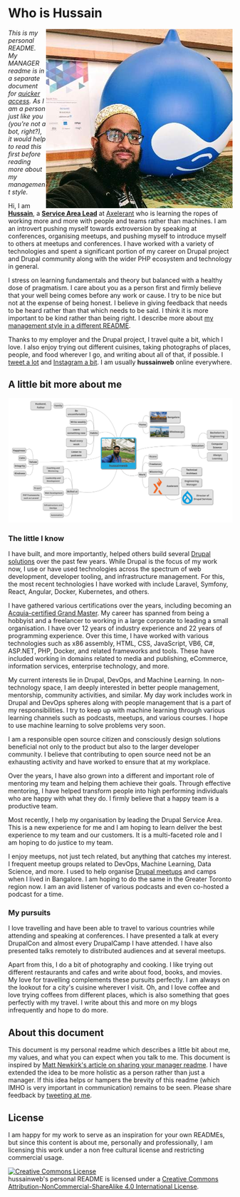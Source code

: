 # Who is Hussain

<img align="right" src="./me-druplicon-medium.jpg" width="419" height="402" alt="hussainweb standing next to a druplicon" title="Photo from DrupalCon Nashville" />

*This is my personal README. My MANAGER readme is in a separate document for [quicker access](https://hussainweb.github.io/MANAGER-README/). As I am a person just like you (you're not a bot, right?), it would help to read this first before reading more about my management style.*

Hi, I am [**Hussain**](https://www.linkedin.com/in/hussainweb/), a [**Service Area Lead**](https://hussainweb.github.io/MANAGER-README/) at [Axelerant](https://www.axelerant.com/) who is learning the ropes of working more and more with people and teams rather than machines. I am an introvert pushing myself towards extroversion by speaking at conferences, organising meetups, and pushing myself to introduce myself to others at meetups and conferences. I have worked with a variety of technologies and spent a significant portion of my career on Drupal project and Drupal community along with the wider PHP ecosystem and technology in general.

I stress on learning fundamentals and theory but balanced with a healthy dose of pragmatism. I care about you as a person first and firmly believe that your well being comes before any work or cause. I try to be nice but not at the expense of being honest. I believe in giving feedback that needs to be heard rather than that which needs to be said. I think it is more important to be kind rather than being right. I describe more about [my management style in a different README](https://hussainweb.github.io/MANAGER-README/).

Thanks to my employer and the Drupal project, I travel quite a bit, which I love. I also enjoy trying out different cuisines, taking photographs of places, people, and food wherever I go, and writing about all of that, if possible. I [tweet a lot](https://twitter.com/hussainweb) and [Instagram a bit](https://www.instagram.com/hussain.web/). I am usually **hussainweb** online everywhere.

## A little bit more about me

<img src="./hussainweb-personal-map.png" alt="Hussain Abbas (hussainweb) Personal Map" title="hussainweb's personal map" />

### The little I know

I have built, and more importantly, helped others build several [Drupal solutions](https://www.drupal.org/u/hussainweb) over the past few years. While Drupal is the focus of my work now, I use or have used technologies across the spectrum of web development, developer tooling, and infrastructure management. For this, the most recent technologies I have worked with include Laravel, Symfony, React, Angular, Docker, Kubernetes, and others.

I have gathered various certifications over the years, including becoming an [Acquia-certified Grand Master](https://certification.acquia.com/registry/grand-masters?fname=Hussain&lname=Abbas&city=&state=&country=&org=&cred=All). My career has spanned from being a hobbyist and a freelancer to working in a large corporate to leading a small organisation. I have over 12 years of industry experience and 22 years of programming experience. Over this time, I have worked with various technologies such as x86 assembly, HTML, CSS, JavaScript, VB6, C#, ASP.NET, PHP, Docker, and related frameworks and tools. These have included working in domains related to media and publishing, eCommerce, information services, enterprise technology, and more.

My current interests lie in Drupal, DevOps, and Machine Learning. In non-technology space, I am deeply interested in better people management, mentorship, community activities, and similar. My day work includes work in Drupal and DevOps spheres along with people management that is a part of my responsibilities. I try to keep up with machine learning through various learning channels such as podcasts, meetups, and various courses. I hope to use machine learning to solve problems very soon.

I am a responsible open source citizen and consciously design solutions beneficial not only to the product but also to the larger developer community. I believe that contributing to open source need not be an exhausting activity and have worked to ensure that at my workplace.

Over the years, I have also grown into a different and important role of mentoring my team and helping them achieve their goals. Through effective mentoring, I have helped transform people into high performing individuals who are happy with what they do. I firmly believe that a happy team is a productive team.

Most recently, I help my organisation by leading the Drupal Service Area. This is a new experience for me and I am hoping to learn deliver the best experience to my team and our customers. It is a multi-faceted role and I am hoping to do justice to my team.

I enjoy meetups, not just tech related, but anything that catches my interest. I frequent meetup groups related to DevOps, Machine Learning, Data Science, and more. I used to help organise [Drupal meetups](https://www.meetup.com/drupalbangalore/) and camps when I lived in Bangalore. I am hoping to do the same in the Greater Toronto region now. I am an avid listener of various podcasts and even co-hosted a podcast for a time.

### My pursuits

I love travelling and have been able to travel to various countries while attending and speaking at conferences. I have presented a talk at every DrupalCon and almost every DrupalCamp I have attended. I have also presented talks remotely to distributed audiences and at several meetups.

Apart from this, I do a bit of photography and cooking. I like trying out different restaurants and cafes and write about food, books, and movies. My love for travelling complements these pursuits perfectly. I am always on the lookout for a city's cuisine wherever I visit. Oh, and I love coffee and love trying coffees from different places, which is also something that goes perfectly with my travel. I write about this and more on my blogs infrequently and hope to do more.

## About this document

This document is my personal readme which describes a little bit about me, my values, and what you can expect when you talk to me. This document is inspired by [Matt Newkirk's article on sharing your manager readme](https://matthewnewkirk.com/2017/09/20/share-your-manager-readme/). I have extended the idea to be more holistic as a person rather than just a manager. If this idea helps or hampers the brevity of this readme (which IMHO is very important in communication) remains to be seen. Please share feedback by [tweeting at me](https://twitter.com/hussainweb).

## License

I am happy for my work to serve as an inspiration for your own READMEs, but since this content is about me, personally and professionally, I am licensing this work under a non free cultural license and restricting commercial usage.

<a rel="license" href="http://creativecommons.org/licenses/by-nc-sa/4.0/"><img alt="Creative Commons License" style="border-width:0" src="https://i.creativecommons.org/l/by-nc-sa/4.0/88x31.png" /></a><br /><span xmlns:dct="http://purl.org/dc/terms/" href="http://purl.org/dc/dcmitype/Text" property="dct:title" rel="dct:type">hussainweb's personal README</span> is licensed under a <a rel="license" href="http://creativecommons.org/licenses/by-nc-sa/4.0/">Creative Commons Attribution-NonCommercial-ShareAlike 4.0 International License</a>.
